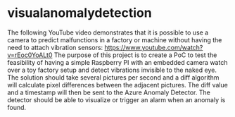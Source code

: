 # visualanomalydetection
The following YouTube video demonstrates that it is possible to use a camera to predict malfunctions in a factory or machine without having the need to attach vibration sensors:  https://www.youtube.com/watch?v=rEoc0YoALt0  The purpose of this project is to create a PoC to test the feasibility of having a simple Raspberry PI with an embedded camera watch over a toy factory setup and detect vibrations invisible to the naked eye.  The solution should take several pictures per second and a diff algorithm will calculate pixel differences between the adjacent pictures. The diff value and a timestamp will then be sent to the Azure Anomaly Detector. The detector should be able to visualize or trigger an alarm when an anomaly is found.
